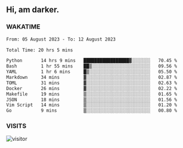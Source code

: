## Hi, am darker.

### WAKATIME

<!--START_SECTION:waka-->

```txt
From: 05 August 2023 - To: 12 August 2023

Total Time: 20 hrs 5 mins

Python       14 hrs 9 mins   █████████████████▓░░░░░░░   70.45 %
Bash         1 hr 55 mins    ██▒░░░░░░░░░░░░░░░░░░░░░░   09.56 %
YAML         1 hr 6 mins     █▒░░░░░░░░░░░░░░░░░░░░░░░   05.50 %
Markdown     34 mins         ▓░░░░░░░░░░░░░░░░░░░░░░░░   02.87 %
TOML         31 mins         ▓░░░░░░░░░░░░░░░░░░░░░░░░   02.63 %
Docker       26 mins         ▓░░░░░░░░░░░░░░░░░░░░░░░░   02.22 %
Makefile     19 mins         ▒░░░░░░░░░░░░░░░░░░░░░░░░   01.65 %
JSON         18 mins         ▒░░░░░░░░░░░░░░░░░░░░░░░░   01.56 %
Vim Script   14 mins         ▒░░░░░░░░░░░░░░░░░░░░░░░░   01.20 %
Go           9 mins          ▒░░░░░░░░░░░░░░░░░░░░░░░░   00.80 %
```

<!--END_SECTION:waka-->

### VISITS
<!-- i should probably build this when i will have some time -->
![visitor](https://profile-counter.glitch.me/sanix-darker/count.svg)
